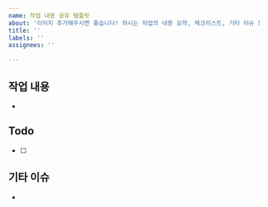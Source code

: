 ```yaml
---
name: 작업 내용 공유 템플릿
about: '이미지 추가해주시면 좋습니다! 하시는 작업의 내용 요약, 체크리스트, 기타 이슈 등을 적어주세요. '
title: ''
labels: ''
assignees: ''

---
```


## 작업 내용
- 

## Todo
- [ ] 

## 기타 이슈
-
